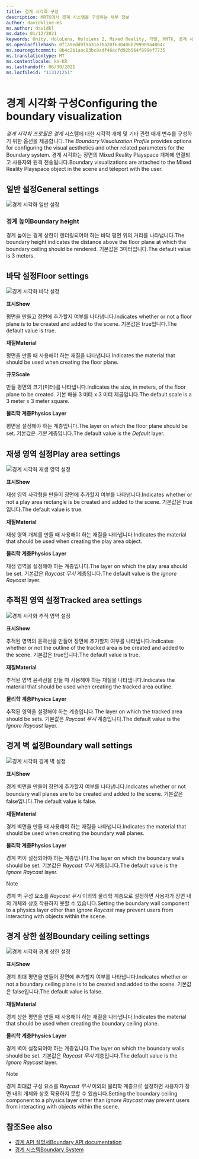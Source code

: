 ```yaml
---
title: 경계 시각화 구성
description: MRTK에서 경계 시스템을 구성하는 세부 정보
author: davidkline-ms
ms.author: davidkl
ms.date: 01/12/2021
keywords: Unity, HoloLens, HoloLens 2, Mixed Reality, 개발, MRTK, 경계 시스템,
ms.openlocfilehash: 0f1a9edd9f9a31e7ba20f630406b299909a4864c
ms.sourcegitcommit: 8b4c2b1aac83bc8adf46acfd92b564f899ef7735
ms.translationtype: MT
ms.contentlocale: ko-KR
ms.lasthandoff: 06/30/2021
ms.locfileid: "113121251"
---
```

# <a name="configuring-the-boundary-visualization"></a><span data-ttu-id="3fee7-104">경계 시각화 구성</span><span class="sxs-lookup"><span data-stu-id="3fee7-104">Configuring the boundary visualization</span></span>

<span data-ttu-id="3fee7-105">*경계 시각화 프로필은 경계* 시스템에 대한 시각적 개체 및 기타 관련 매개 변수를 구성하기 위한 옵션을 제공합니다.</span><span class="sxs-lookup"><span data-stu-id="3fee7-105">The *Boundary Visualization Profile* provides options for configuring the visual aesthetics and other related parameters for the Boundary system.</span></span> <span data-ttu-id="3fee7-106">경계 시각화는 장면의 Mixed Reality Playspace 개체에 연결되고 사용자와 원격 전송됩니다.</span><span class="sxs-lookup"><span data-stu-id="3fee7-106">Boundary visualizations are attached to the Mixed Reality Playspace object in the scene and teleport with the user.</span></span>

## <a name="general-settings"></a><span data-ttu-id="3fee7-107">일반 설정</span><span class="sxs-lookup"><span data-stu-id="3fee7-107">General settings</span></span>

![경계 시각화 일반 설정](../images/boundary/BoundaryVisualizationGeneralSettings.png)

### <a name="boundary-height"></a><span data-ttu-id="3fee7-109">경계 높이</span><span class="sxs-lookup"><span data-stu-id="3fee7-109">Boundary height</span></span>

<span data-ttu-id="3fee7-110">경계 높이는 경계 상한이 렌더링되어야 하는 바닥 평면 위의 거리를 나타냅니다.</span><span class="sxs-lookup"><span data-stu-id="3fee7-110">The boundary height indicates the distance above the floor plane at which the boundary ceiling should be rendered.</span></span> <span data-ttu-id="3fee7-111">기본값은 3미터입니다.</span><span class="sxs-lookup"><span data-stu-id="3fee7-111">The default value is 3 meters.</span></span>

## <a name="floor-settings"></a><span data-ttu-id="3fee7-112">바닥 설정</span><span class="sxs-lookup"><span data-stu-id="3fee7-112">Floor settings</span></span>

![경계 시각화 바닥 설정](../images/boundary/BoundaryVisualizationFloorSettings.png)

<span data-ttu-id="3fee7-114">**표시**</span><span class="sxs-lookup"><span data-stu-id="3fee7-114">**Show**</span></span>

<span data-ttu-id="3fee7-115">평면을 만들고 장면에 추가할지 여부를 나타냅니다.</span><span class="sxs-lookup"><span data-stu-id="3fee7-115">Indicates whether or not a floor plane is to be created and added to the scene.</span></span> <span data-ttu-id="3fee7-116">기본값은 true입니다.</span><span class="sxs-lookup"><span data-stu-id="3fee7-116">The default value is true.</span></span>

<span data-ttu-id="3fee7-117">**재질**</span><span class="sxs-lookup"><span data-stu-id="3fee7-117">**Material**</span></span>

<span data-ttu-id="3fee7-118">평면을 만들 때 사용해야 하는 재질을 나타냅니다.</span><span class="sxs-lookup"><span data-stu-id="3fee7-118">Indicates the material that should be used when creating the floor plane.</span></span>

<span data-ttu-id="3fee7-119">**규모**</span><span class="sxs-lookup"><span data-stu-id="3fee7-119">**Scale**</span></span>

<span data-ttu-id="3fee7-120">만들 평면의 크기(미터)를 나타냅니다.</span><span class="sxs-lookup"><span data-stu-id="3fee7-120">Indicates the size, in meters, of the floor plane to be created.</span></span> <span data-ttu-id="3fee7-121">기본 배율 3 미터 x 3 미터 제곱입니다.</span><span class="sxs-lookup"><span data-stu-id="3fee7-121">The default scale is a 3 meter x 3 meter square.</span></span>

<span data-ttu-id="3fee7-122">**물리학 계층**</span><span class="sxs-lookup"><span data-stu-id="3fee7-122">**Physics Layer**</span></span>

<span data-ttu-id="3fee7-123">평면을 설정해야 하는 계층입니다.</span><span class="sxs-lookup"><span data-stu-id="3fee7-123">The layer on which the floor plane should be set.</span></span> <span data-ttu-id="3fee7-124">기본값은 *기본* 계층입니다.</span><span class="sxs-lookup"><span data-stu-id="3fee7-124">The default value is the *Default* layer.</span></span>

## <a name="play-area-settings"></a><span data-ttu-id="3fee7-125">재생 영역 설정</span><span class="sxs-lookup"><span data-stu-id="3fee7-125">Play area settings</span></span>

![경계 시각화 재생 영역 설정](../images/boundary/BoundaryVisualizationPlayAreaSettings.png)

<span data-ttu-id="3fee7-127">**표시**</span><span class="sxs-lookup"><span data-stu-id="3fee7-127">**Show**</span></span>

<span data-ttu-id="3fee7-128">재생 영역 사각형을 만들어 장면에 추가할지 여부를 나타냅니다.</span><span class="sxs-lookup"><span data-stu-id="3fee7-128">Indicates whether or not a play area rectangle is be created and added to the scene.</span></span> <span data-ttu-id="3fee7-129">기본값은 true입니다.</span><span class="sxs-lookup"><span data-stu-id="3fee7-129">The default value is true.</span></span>

<span data-ttu-id="3fee7-130">**재질**</span><span class="sxs-lookup"><span data-stu-id="3fee7-130">**Material**</span></span>

<span data-ttu-id="3fee7-131">재생 영역 개체를 만들 때 사용해야 하는 재질을 나타냅니다.</span><span class="sxs-lookup"><span data-stu-id="3fee7-131">Indicates the material that should be used when creating the play area object.</span></span>

<span data-ttu-id="3fee7-132">**물리학 계층**</span><span class="sxs-lookup"><span data-stu-id="3fee7-132">**Physics Layer**</span></span>

<span data-ttu-id="3fee7-133">재생 영역을 설정해야 하는 계층입니다.</span><span class="sxs-lookup"><span data-stu-id="3fee7-133">The layer on which the play area should be set.</span></span> <span data-ttu-id="3fee7-134">기본값은 *Raycast 무시* 계층입니다.</span><span class="sxs-lookup"><span data-stu-id="3fee7-134">The default value is the *Ignore Raycast* layer.</span></span>

## <a name="tracked-area-settings"></a><span data-ttu-id="3fee7-135">추적된 영역 설정</span><span class="sxs-lookup"><span data-stu-id="3fee7-135">Tracked area settings</span></span>

![경계 시각화 추적 영역 설정](../images/boundary/BoundaryVisualizationTrackedAreaSettings.png)

<span data-ttu-id="3fee7-137">**표시**</span><span class="sxs-lookup"><span data-stu-id="3fee7-137">**Show**</span></span>

<span data-ttu-id="3fee7-138">추적된 영역의 윤곽선을 만들어 장면에 추가할지 여부를 나타냅니다.</span><span class="sxs-lookup"><span data-stu-id="3fee7-138">Indicates whether or not the outline of the tracked area is be created and added to the scene.</span></span> <span data-ttu-id="3fee7-139">기본값은 true입니다.</span><span class="sxs-lookup"><span data-stu-id="3fee7-139">The default value is true.</span></span>

<span data-ttu-id="3fee7-140">**재질**</span><span class="sxs-lookup"><span data-stu-id="3fee7-140">**Material**</span></span>

<span data-ttu-id="3fee7-141">추적된 영역 윤곽선을 만들 때 사용해야 하는 재질을 나타냅니다.</span><span class="sxs-lookup"><span data-stu-id="3fee7-141">Indicates the material that should be used when creating the tracked area outline.</span></span>

<span data-ttu-id="3fee7-142">**물리학 계층**</span><span class="sxs-lookup"><span data-stu-id="3fee7-142">**Physics Layer**</span></span>

<span data-ttu-id="3fee7-143">추적된 영역을 설정해야 하는 계층입니다.</span><span class="sxs-lookup"><span data-stu-id="3fee7-143">The layer on which the tracked area should be sets.</span></span> <span data-ttu-id="3fee7-144">기본값은 *Raycast 무시* 계층입니다.</span><span class="sxs-lookup"><span data-stu-id="3fee7-144">The default value is the *Ignore Raycast* layer.</span></span>

## <a name="boundary-wall-settings"></a><span data-ttu-id="3fee7-145">경계 벽 설정</span><span class="sxs-lookup"><span data-stu-id="3fee7-145">Boundary wall settings</span></span>

![경계 시각화 경계 벽 설정](../images/boundary/BoundaryVisualizationWallSettings.png)

<span data-ttu-id="3fee7-147">**표시**</span><span class="sxs-lookup"><span data-stu-id="3fee7-147">**Show**</span></span>

<span data-ttu-id="3fee7-148">경계 벽면을 만들어 장면에 추가할지 여부를 나타냅니다.</span><span class="sxs-lookup"><span data-stu-id="3fee7-148">Indicates whether or not boundary wall planes are to be created and added to the scene.</span></span> <span data-ttu-id="3fee7-149">기본값은 false입니다.</span><span class="sxs-lookup"><span data-stu-id="3fee7-149">The default value is false.</span></span>

<span data-ttu-id="3fee7-150">**재질**</span><span class="sxs-lookup"><span data-stu-id="3fee7-150">**Material**</span></span>

<span data-ttu-id="3fee7-151">경계 벽면을 만들 때 사용해야 하는 재질을 나타냅니다.</span><span class="sxs-lookup"><span data-stu-id="3fee7-151">Indicates the material that should be used when creating the boundary wall planes.</span></span>

<span data-ttu-id="3fee7-152">**물리학 계층**</span><span class="sxs-lookup"><span data-stu-id="3fee7-152">**Physics Layer**</span></span>

<span data-ttu-id="3fee7-153">경계 벽이 설정되어야 하는 계층입니다.</span><span class="sxs-lookup"><span data-stu-id="3fee7-153">The layer on which the boundary walls should be set.</span></span> <span data-ttu-id="3fee7-154">기본값은 *Raycast 무시* 계층입니다.</span><span class="sxs-lookup"><span data-stu-id="3fee7-154">The default value is the *Ignore Raycast* layer.</span></span>

> [!NOTE]
> <span data-ttu-id="3fee7-155">경계 벽 구성 요소를 *Raycast 무시* 이외의 물리학 계층으로 설정하면 사용자가 장면 내의 개체와 상호 작용하지 못할 수 있습니다.</span><span class="sxs-lookup"><span data-stu-id="3fee7-155">Setting the boundary wall component to a physics layer other than *Ignore Raycast* may prevent users from interacting with objects within the scene.</span></span>

## <a name="boundary-ceiling-settings"></a><span data-ttu-id="3fee7-156">경계 상한 설정</span><span class="sxs-lookup"><span data-stu-id="3fee7-156">Boundary ceiling settings</span></span>

![경계 시각화 경계 상한 설정](../images/boundary/BoundaryVisualizationCeilingSettings.png)

<span data-ttu-id="3fee7-158">**표시**</span><span class="sxs-lookup"><span data-stu-id="3fee7-158">**Show**</span></span>

<span data-ttu-id="3fee7-159">경계 최대 평면을 만들어 장면에 추가할지 여부를 나타냅니다.</span><span class="sxs-lookup"><span data-stu-id="3fee7-159">Indicates whether or not a boundary ceiling plane is to be created and added to the scene.</span></span> <span data-ttu-id="3fee7-160">기본값은 false입니다.</span><span class="sxs-lookup"><span data-stu-id="3fee7-160">The default value is false.</span></span>

<span data-ttu-id="3fee7-161">**재질**</span><span class="sxs-lookup"><span data-stu-id="3fee7-161">**Material**</span></span>

<span data-ttu-id="3fee7-162">경계 상한 평면을 만들 때 사용해야 하는 재질을 나타냅니다.</span><span class="sxs-lookup"><span data-stu-id="3fee7-162">Indicates the material that should be used when creating the boundary ceiling plane.</span></span>

<span data-ttu-id="3fee7-163">**물리학 계층**</span><span class="sxs-lookup"><span data-stu-id="3fee7-163">**Physics Layer**</span></span>

<span data-ttu-id="3fee7-164">경계 벽이 설정되어야 하는 계층입니다.</span><span class="sxs-lookup"><span data-stu-id="3fee7-164">The layer on which the boundary walls should be set.</span></span> <span data-ttu-id="3fee7-165">기본값은 *Raycast 무시* 계층입니다.</span><span class="sxs-lookup"><span data-stu-id="3fee7-165">The default value is the *Ignore Raycast* layer.</span></span>

> [!NOTE]
> <span data-ttu-id="3fee7-166">경계 최대값 구성 요소를 *Raycast 무시* 이외의 물리학 계층으로 설정하면 사용자가 장면 내의 개체와 상호 작용하지 못할 수 있습니다.</span><span class="sxs-lookup"><span data-stu-id="3fee7-166">Setting the boundary ceiling component to a physics layer other than *Ignore Raycast* may prevent users from interacting with objects within the scene.</span></span>

## <a name="see-also"></a><span data-ttu-id="3fee7-167">참조</span><span class="sxs-lookup"><span data-stu-id="3fee7-167">See also</span></span>

- [<span data-ttu-id="3fee7-168">경계 API 설명서</span><span class="sxs-lookup"><span data-stu-id="3fee7-168">Boundary API documentation</span></span>](xref:Microsoft.MixedReality.Toolkit.Boundary)
- [<span data-ttu-id="3fee7-169">경계 시스템</span><span class="sxs-lookup"><span data-stu-id="3fee7-169">Boundary System</span></span>](boundary-system-getting-started.md)
